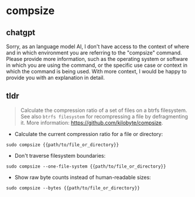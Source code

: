 # compsize 
## chatgpt 
Sorry, as an language model AI, I don't have access to the context of where and in which environment you are referring to the "compsize" command. Please provide more information, such as the operating system or software in which you are using the command, or the specific use case or context in which the command is being used. With more context, I would be happy to provide you with an explanation in detail. 

## tldr 
 
> Calculate the compression ratio of a set of files on a btrfs filesystem.
> See also `btrfs filesystem` for recompressing a file by defragmenting it.
> More information: <https://github.com/kilobyte/compsize>.

- Calculate the current compression ratio for a file or directory:

`sudo compsize {{path/to/file_or_directory}}`

- Don't traverse filesystem boundaries:

`sudo compsize --one-file-system {{path/to/file_or_directory}}`

- Show raw byte counts instead of human-readable sizes:

`sudo compsize --bytes {{path/to/file_or_directory}}`
